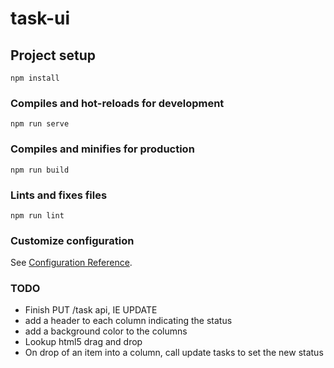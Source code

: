 # task-ui

## Project setup
```
npm install
```

### Compiles and hot-reloads for development
```
npm run serve
```

### Compiles and minifies for production
```
npm run build
```

### Lints and fixes files
```
npm run lint
```

### Customize configuration
See [Configuration Reference](https://cli.vuejs.org/config/).



### TODO
- Finish PUT /task api, IE UPDATE
- add a header to each column indicating the status
- add a background color to the columns
- Lookup html5 drag and drop
- On drop of an item into a column, call update tasks to set the new status
